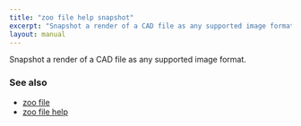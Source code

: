 ```yaml
---
title: "zoo file help snapshot"
excerpt: "Snapshot a render of a CAD file as any supported image format."
layout: manual
---
```


Snapshot a render of a CAD file as any supported image format.

### See also

* [zoo file](./zoo_file)
* [zoo file help](./zoo_file_help)